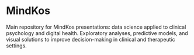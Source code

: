 # MindKos
Main repository for MindKos presentations: data science applied to clinical psychology and digital health. Exploratory analyses, predictive models, and visual solutions to improve decision-making in clinical and therapeutic settings.
